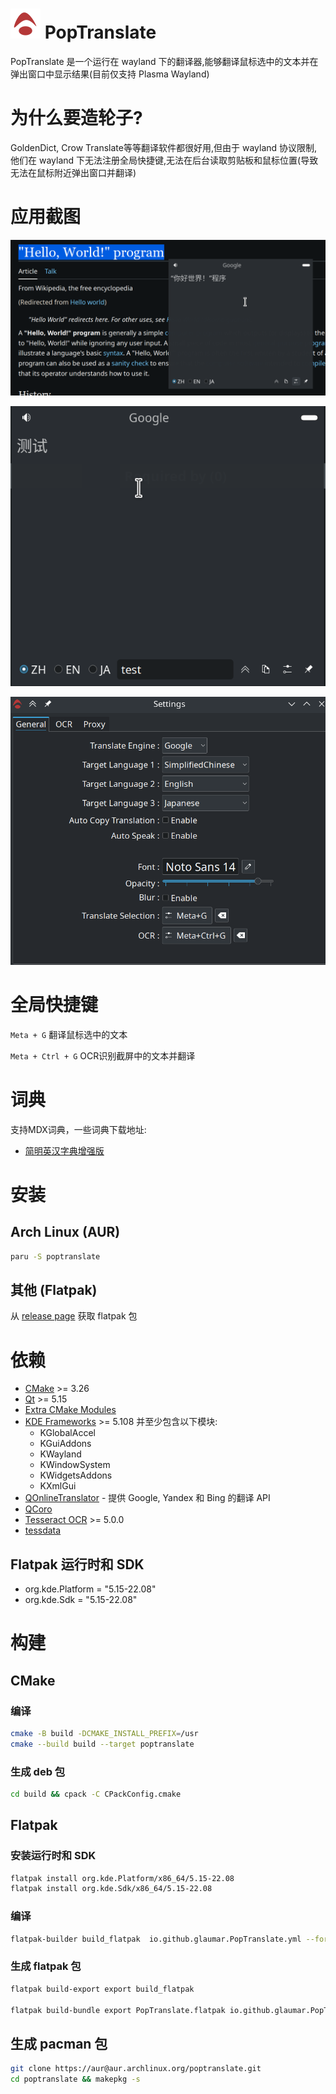 
# ![](./data/io.github.glaumar.PopTranslate.png) PopTranslate
PopTranslate 是一个运行在 wayland 下的翻译器,能够翻译鼠标选中的文本并在弹出窗口中显示结果(目前仅支持 Plasma Wayland)

# 为什么要造轮子?
GoldenDict, Crow Translate等等翻译软件都很好用,但由于 wayland 协议限制,他们在 wayland 下无法注册全局快捷键,无法在后台读取剪贴板和鼠标位置(导致无法在鼠标附近弹出窗口并翻译)
# 应用截图

![](./screenshots/Screenshot1.png)

![](./screenshots/Screenshot2.png)

![](./screenshots/Screenshot3.png)

# 全局快捷键
`Meta + G` 翻译鼠标选中的文本

`Meta + Ctrl + G` OCR识别截屏中的文本并翻译

# 词典
支持MDX词典，一些词典下载地址:
- [简明英汉字典增强版](https://github.com/skywind3000/ECDICT/releases)



# 安装
## Arch Linux (AUR)

```bash
paru -S poptranslate
```

## 其他 (Flatpak)
从 [release page](https://github.com/glaumar/PopTranslate/releases) 获取 flatpak 包
# 依赖
- [CMake](https://cmake.org/) >= 3.26
- [Qt](https://www.qt.io/) >= 5.15
- [Extra CMake Modules](https://github.com/KDE/extra-cmake-modules)
- [KDE Frameworks](https://api.kde.org/frameworks/index.html) >= 5.108 并至少包含以下模块:
    - KGlobalAccel
    - KGuiAddons
    - KWayland
    - KWindowSystem
    - KWidgetsAddons
    - KXmlGui
- [QOnlineTranslator](https://github.com/crow-translate/QOnlineTranslator) - 提供 Google, Yandex 和 Bing 的翻译 API
- [QCoro](https://qcoro.dvratil.cz/)
- [Tesseract OCR](https://github.com/tesseract-ocr/tesseract) >= 5.0.0
- [tessdata](https://github.com/tesseract-ocr/tessdata) 

## Flatpak 运行时和 SDK
- org.kde.Platform = "5.15-22.08"
- org.kde.Sdk = "5.15-22.08"

# 构建

## CMake
### 编译
```bash
cmake -B build -DCMAKE_INSTALL_PREFIX=/usr
cmake --build build --target poptranslate
```

### 生成 deb 包
```bash
cd build && cpack -C CPackConfig.cmake
```

## Flatpak

### 安装运行时和 SDK
```bash
flatpak install org.kde.Platform/x86_64/5.15-22.08
flatpak install org.kde.Sdk/x86_64/5.15-22.08
```

### 编译 
```bash
flatpak-builder build_flatpak  io.github.glaumar.PopTranslate.yml --force-clean
```

### 生成 flatpak 包
```bash
flatpak build-export export build_flatpak

flatpak build-bundle export PopTranslate.flatpak io.github.glaumar.PopTranslate --runtime-repo=https://flathub.org/repo/flathub.flatpakrepo
```

## 生成 pacman 包
```bash
git clone https://aur@aur.archlinux.org/poptranslate.git 
cd poptranslate && makepkg -s
```